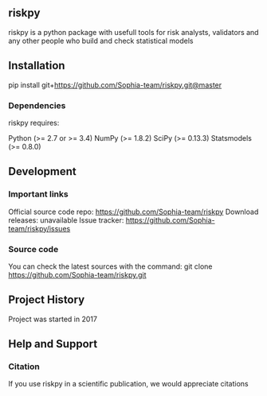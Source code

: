 ## riskpy
riskpy is a python package with usefull tools for risk analysts, validators and any other people who build and check statistical models

## Installation
pip install git+https://github.com/Sophia-team/riskpy.git@master

### Dependencies

riskpy requires:

Python (>= 2.7 or >= 3.4)
NumPy (>= 1.8.2)
SciPy (>= 0.13.3)
Statsmodels (>= 0.8.0)


## Development

### Important links
Official source code repo: https://github.com/Sophia-team/riskpy
Download releases: unavailable
Issue tracker: https://github.com/Sophia-team/riskpy/issues

### Source code
You can check the latest sources with the command:
git clone https://github.com/Sophia-team/riskpy.git

## Project History
Project was started in 2017

## Help and Support

### Citation
If you use riskpy in a scientific publication, we would appreciate citations
